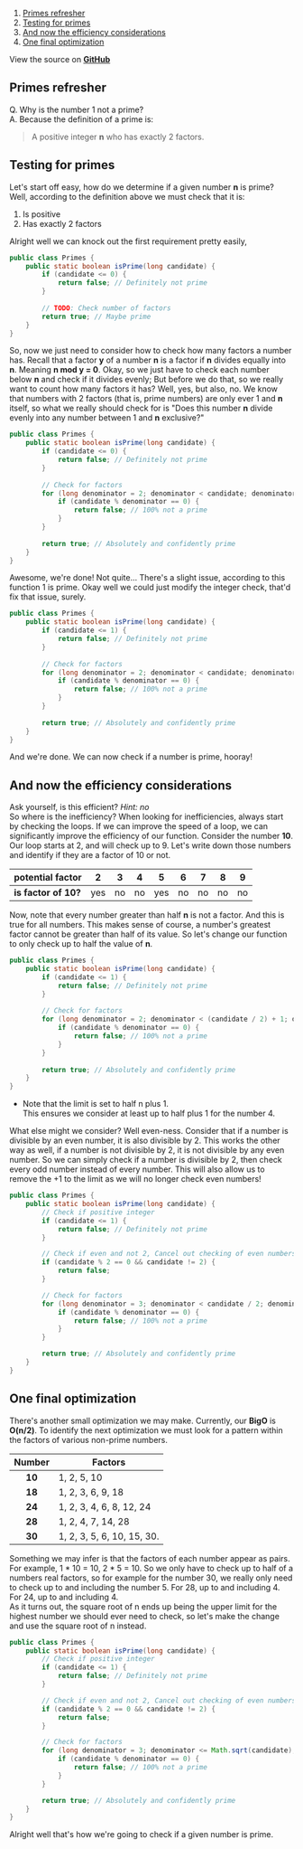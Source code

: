 1. [Primes refresher](#primes-refresher)
2. [Testing for primes](#testing-for-primes)
3. [And now the efficiency considerations](#and-now-the-efficiency-considerations)
4. [One final optimization](#one-final-optimization)

View the source on [**GitHub**](https://github.com/Galetie/Primes-Java/tree/Part1)

## Primes refresher <a name="primes-refresher"></a>
Q. Why is the number 1 not a prime?  
A. Because the definition of a prime is:
> A positive integer **n** who has exactly 2 factors.

## Testing for primes <a name="testing-for-primes"></a>
Let's start off easy, how do we determine if a given number **n** is prime?
Well, according to the definition above we must check that it is:  
1. Is positive
2. Has exactly 2 factors

Alright well we can knock out the first requirement pretty easily,
```java
public class Primes {
    public static boolean isPrime(long candidate) {
        if (candidate <= 0) {
            return false; // Definitely not prime
        }
        
        // TODO: Check number of factors
        return true; // Maybe prime
    }
}
```
So, now we just need to consider how to check how many factors a number has.
Recall that a factor **y** of a number **n** is a factor if **n** divides
equally into **n**. Meaning **n mod y = 0**. Okay, so we just have to check each number
below **n** and check if it divides evenly; But before we do that, so we really want to
count how many factors it has? Well, yes, but also, no. We know that numbers with 2
factors (that is, prime numbers) are only ever 1 and **n** itself, so what we really
should check for is "Does this number **n** divide evenly into any number between 1 and **n**
exclusive?"

```java
public class Primes {
    public static boolean isPrime(long candidate) {
        if (candidate <= 0) {
            return false; // Definitely not prime
        }
        
        // Check for factors
        for (long denominator = 2; denominator < candidate; denominator++) {
            if (candidate % denominator == 0) {
                return false; // 100% not a prime
            }
        }
        
        return true; // Absolutely and confidently prime
    }
}
```

Awesome, we're done! Not quite... There's a slight issue, according to this function 1 is prime.
Okay well we could just modify the integer check, that'd fix that issue, surely.
```java
public class Primes {
    public static boolean isPrime(long candidate) {
        if (candidate <= 1) {
            return false; // Definitely not prime
        }
        
        // Check for factors
        for (long denominator = 2; denominator < candidate; denominator++) {
            if (candidate % denominator == 0) {
                return false; // 100% not a prime
            }
        }
        
        return true; // Absolutely and confidently prime
    }
}
```
And we're done. We can now check if a number is prime, hooray!

## And now the efficiency considerations <a name="and-now-the-efficiency-considerations"></a>
Ask yourself, is this efficient? *Hint: no*  
So where is the inefficiency? When looking for inefficiencies, always start by
checking the loops. If we can improve the speed of a loop, we can significantly
improve the efficiency of our function. Consider the number **10**. Our loop
starts at 2, and will check up to 9. Let's write down those numbers and identify
if they are a factor of 10 or not.

| **potential factor** | 2   | 3   | 4   | 5   | 6   | 7   | 8   | 9   |
|----------------------|-----|-----|-----|-----|-----|-----|-----|-----|
| **is factor of 10?** | yes | no  | no  | yes | no  | no  | no  | no  |

Now, note that every number greater than half **n** is not a factor. And this is
true for all numbers. This makes sense of course, a number's greatest factor cannot 
be greater than half of its value. So let's change our function to only check up to
half the value of **n**.
```java
public class Primes {
    public static boolean isPrime(long candidate) {
        if (candidate <= 1) {
            return false; // Definitely not prime
        }
        
        // Check for factors
        for (long denominator = 2; denominator < (candidate / 2) + 1; denominator++) {
            if (candidate % denominator == 0) {
                return false; // 100% not a prime
            }
        }
        
        return true; // Absolutely and confidently prime
    }
}
```
- Note that the limit is set to half n plus 1.  
This ensures we consider at least up to half plus 1 for the number 4.

What else might we consider? Well even-ness. Consider that if a number is divisible by
an even number, it is also divisible by 2. This works the other way as well,
if a number is not divisible by 2, it is not divisible by any even number.
So we can simply check if a number is divisible by 2, then check every odd
number instead of every number. This will also allow us to remove the +1 to the limit
as we will no longer check even numbers!

```java
public class Primes {
    public static boolean isPrime(long candidate) {
        // Check if positive integer
        if (candidate <= 1) {
            return false; // Definitely not prime
        }

        // Check if even and not 2, Cancel out checking of even numbers
        if (candidate % 2 == 0 && candidate != 2) {
            return false;
        }

        // Check for factors
        for (long denominator = 3; denominator < candidate / 2; denominator += 2) {
            if (candidate % denominator == 0) {
                return false; // 100% not a prime
            }
        }

        return true; // Absolutely and confidently prime
    }
}
```

## One final optimization <a name="one-final-optimization"></a>
There's another small optimization we may make. Currently, our **BigO** is
**O(n/2)**. To identify the next optimization we must look for a pattern 
within the factors of various non-prime numbers.

| **Number** | **Factors**                |
|:----------:|----------------------------|
|   **10**   | 1, 2, 5, 10                |
|   **18**   | 1, 2, 3, 6, 9, 18          |
|   **24**   | 1, 2, 3, 4, 6, 8, 12, 24   |
|   **28**   | 1, 2, 4, 7, 14, 28         |
|   **30**   | 1, 2, 3, 5, 6, 10, 15, 30. |

Something we may infer is that the factors of each number appear as pairs.
For example, 1 * 10 = 10, 2 * 5 = 10. So we only have to check up to half of a numbers
real factors, so for example for the number 30, we really only need to check up to and including
the number 5. For 28, up to and including 4. For 24, up to and including 4.  
As it turns out, the square root of n ends up being the upper limit for the highest number
we should ever need to check, so let's make the change and use the square root of n
instead.

```java
public class Primes {
    public static boolean isPrime(long candidate) {
        // Check if positive integer
        if (candidate <= 1) {
            return false; // Definitely not prime
        }

        // Check if even and not 2, Cancel out checking of even numbers
        if (candidate % 2 == 0 && candidate != 2) {
            return false;
        }

        // Check for factors
        for (long denominator = 3; denominator <= Math.sqrt(candidate); denominator += 2) {
            if (candidate % denominator == 0) {
                return false; // 100% not a prime
            }
        }

        return true; // Absolutely and confidently prime
    }
}
```

Alright well that's how we're going to check if a given number is prime.
